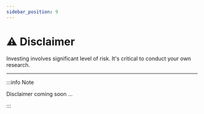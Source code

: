 ```yaml
---
sidebar_position: 9
---
```


# ⚠️ Disclaimer

Investing involves significant level of risk. It's critical to conduct your own research.

---

:::info Note

Disclaimer coming soon ...

:::